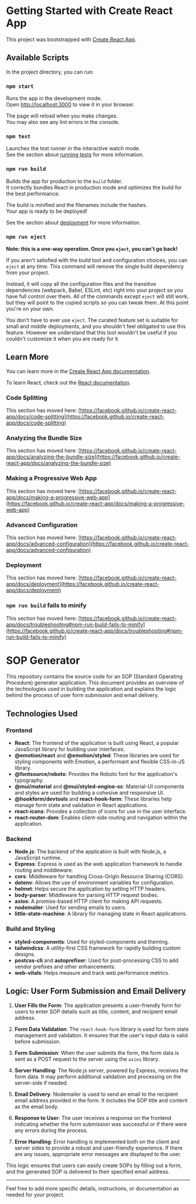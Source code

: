 # Getting Started with Create React App

This project was bootstrapped with [Create React App](https://github.com/facebook/create-react-app).

## Available Scripts

In the project directory, you can run:

### `npm start`

Runs the app in the development mode.\
Open [http://localhost:3000](http://localhost:3000) to view it in your browser.

The page will reload when you make changes.\
You may also see any lint errors in the console.

### `npm test`

Launches the test runner in the interactive watch mode.\
See the section about [running tests](https://facebook.github.io/create-react-app/docs/running-tests) for more information.

### `npm run build`

Builds the app for production to the `build` folder.\
It correctly bundles React in production mode and optimizes the build for the best performance.

The build is minified and the filenames include the hashes.\
Your app is ready to be deployed!

See the section about [deployment](https://facebook.github.io/create-react-app/docs/deployment) for more information.

### `npm run eject`

**Note: this is a one-way operation. Once you `eject`, you can't go back!**

If you aren't satisfied with the build tool and configuration choices, you can `eject` at any time. This command will remove the single build dependency from your project.

Instead, it will copy all the configuration files and the transitive dependencies (webpack, Babel, ESLint, etc) right into your project so you have full control over them. All of the commands except `eject` will still work, but they will point to the copied scripts so you can tweak them. At this point you're on your own.

You don't have to ever use `eject`. The curated feature set is suitable for small and middle deployments, and you shouldn't feel obligated to use this feature. However we understand that this tool wouldn't be useful if you couldn't customize it when you are ready for it.

## Learn More

You can learn more in the [Create React App documentation](https://facebook.github.io/create-react-app/docs/getting-started).

To learn React, check out the [React documentation](https://reactjs.org/).

### Code Splitting

This section has moved here: [https://facebook.github.io/create-react-app/docs/code-splitting](https://facebook.github.io/create-react-app/docs/code-splitting)

### Analyzing the Bundle Size

This section has moved here: [https://facebook.github.io/create-react-app/docs/analyzing-the-bundle-size](https://facebook.github.io/create-react-app/docs/analyzing-the-bundle-size)

### Making a Progressive Web App

This section has moved here: [https://facebook.github.io/create-react-app/docs/making-a-progressive-web-app](https://facebook.github.io/create-react-app/docs/making-a-progressive-web-app)

### Advanced Configuration

This section has moved here: [https://facebook.github.io/create-react-app/docs/advanced-configuration](https://facebook.github.io/create-react-app/docs/advanced-configuration)

### Deployment

This section has moved here: [https://facebook.github.io/create-react-app/docs/deployment](https://facebook.github.io/create-react-app/docs/deployment)

### `npm run build` fails to minify

This section has moved here: [https://facebook.github.io/create-react-app/docs/troubleshooting#npm-run-build-fails-to-minify](https://facebook.github.io/create-react-app/docs/troubleshooting#npm-run-build-fails-to-minify)



# SOP Generator

This repository contains the source code for an SOP (Standard Operating Procedure) generator application. This document provides an overview of the technologies used in building the application and explains the logic behind the process of user form submission and email delivery.

## Technologies Used

### Frontend

- **React**: The frontend of the application is built using React, a popular JavaScript library for building user interfaces.
- **@emotion/react** and **@emotion/styled**: These libraries are used for styling components with Emotion, a performant and flexible CSS-in-JS library.
- **@fontsource/roboto**: Provides the Roboto font for the application's typography.
- **@mui/material** and **@mui/styled-engine-sc**: Material-UI components and styles are used for building a cohesive and responsive UI.
- **@hookform/devtools** and **react-hook-form**: These libraries help manage form state and validation in React applications.
- **react-icons**: Provides a collection of icons for use in the user interface.
- **react-router-dom**: Enables client-side routing and navigation within the application.

### Backend

- **Node.js**: The backend of the application is built with Node.js, a JavaScript runtime.
- **Express**: Express is used as the web application framework to handle routing and middleware.
- **cors**: Middleware for handling Cross-Origin Resource Sharing (CORS).
- **dotenv**: Allows the use of environment variables for configuration.
- **helmet**: Helps secure the application by setting HTTP headers.
- **body-parser**: Middleware for parsing HTTP request bodies.
- **axios**: A promise-based HTTP client for making API requests.
- **nodemailer**: Used for sending emails to users.
- **little-state-machine**: A library for managing state in React applications.

### Build and Styling

- **styled-components**: Used for styled-components and theming.
- **tailwindcss**: A utility-first CSS framework for rapidly building custom designs.
- **postcss-cli** and **autoprefixer**: Used for post-processing CSS to add vendor prefixes and other enhancements.
- **web-vitals**: Helps measure and track web performance metrics.

## Logic: User Form Submission and Email Delivery

1. **User Fills the Form**: The application presents a user-friendly form for users to enter SOP details such as title, content, and recipient email address.

2. **Form Data Validation**: The `react-hook-form` library is used for form state management and validation. It ensures that the user's input data is valid before submission.

3. **Form Submission**: When the user submits the form, the form data is sent as a POST request to the server using the `axios` library.

4. **Server Handling**: The Node.js server, powered by Express, receives the form data. It may perform additional validation and processing on the server-side if needed.

5. **Email Delivery**: Nodemailer is used to send an email to the recipient email address provided in the form. It includes the SOP title and content as the email body.

6. **Response to User**: The user receives a response on the frontend indicating whether the form submission was successful or if there were any errors during the process.

7. **Error Handling**: Error handling is implemented both on the client and server sides to provide a robust and user-friendly experience. If there are any issues, appropriate error messages are displayed to the user.

This logic ensures that users can easily create SOPs by filling out a form, and the generated SOP is delivered to their specified email address.

---

Feel free to add more specific details, instructions, or documentation as needed for your project.
